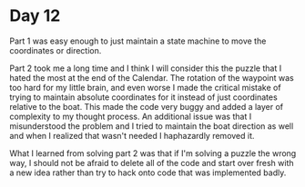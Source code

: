 # Day 12

Part 1 was easy enough to just maintain a state machine to move the coordinates or direction.


Part 2 took me a long time and I think I will consider this the puzzle that I hated the most at the end of the Calendar. The rotation of the waypoint was too hard for my little brain, and even worse I made the critical mistake of trying to maintain absolute coordinates for it instead of just coordinates relative to the boat. This made the code very buggy and added a layer of complexity to my thought process. An additional issue was that I misunderstood the problem and I tried to maintain the boat direction as well and when I realized that wasn't needed I haphazardly removed it.


What I learned from solving part 2 was that if I'm solving a puzzle the wrong way, I should not be afraid to delete all of the code and start over fresh with a new idea rather than try to hack onto code that was implemented badly.